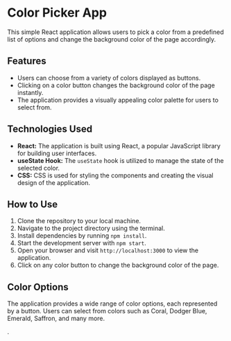 # Color Picker App

This simple React application allows users to pick a color from a predefined list of options and change the background color of the page accordingly.

## Features

- Users can choose from a variety of colors displayed as buttons.
- Clicking on a color button changes the background color of the page instantly.
- The application provides a visually appealing color palette for users to select from.

## Technologies Used

- **React:** The application is built using React, a popular JavaScript library for building user interfaces.
- **useState Hook:** The `useState` hook is utilized to manage the state of the selected color.
- **CSS:** CSS is used for styling the components and creating the visual design of the application.

## How to Use

1. Clone the repository to your local machine.
2. Navigate to the project directory using the terminal.
3. Install dependencies by running `npm install`.
4. Start the development server with `npm start`.
5. Open your browser and visit `http://localhost:3000` to view the application.
6. Click on any color button to change the background color of the page.

## Color Options

The application provides a wide range of color options, each represented by a button. Users can select from colors such as Coral, Dodger Blue, Emerald, Saffron, and many more.

.

